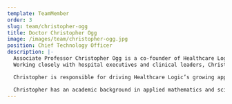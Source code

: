 ```yaml
---
template: TeamMember
order: 3
slug: team/christopher-ogg
title: Doctor Christopher Ogg
image: /images/team/christopher-ogg.jpg
position: Chief Technology Officer
description: |-
  Associate Professor Christopher Ogg is a co-founder of Healthcare Logic and manages the research and development function as well as the delivery of software. He leads a talented team of mathematicians, business analysts, data scientists, data engineers and web developers.
  Working closely with hospital executives and clinical leaders, Christopher establishes business logic, algorithms and visualisations to support engagement and sustained hospital performance. He has a unique ability to stimulate clinical teams and translate how data needs to be presented in order to create a visceral response from leaders resulting in sustainable improvements in performance. 

  Christopher is responsible for driving Healthcare Logic’s growing applied predictive statistics workstream which leverages the latest in predictive modelling and machine-learning in collaboration with world-leading statisticians to provide improved insights, system performance and outcomes. 

  Christopher has an academic background in applied mathematics and science, and completed his PhD in Microbiology and Genomics in 2011. His work has been published in nine first author publications including: the International Journal of Systematic and Evolutionary Microbiology, Journal of Bacteriology, 3 Biotech, and a book chapter Exploring the Ecology of Thermophiles from Australia’s Great Artesian Basin During the Genomic Era in Thermophilic microbes in environmental and industrial biotechnology (2013). He brings almost ten years of experience in analytics and consulting, specialising in hospital management and performance improvement.
---
```

